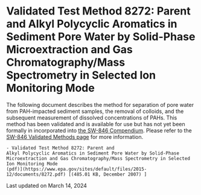 
# Validated Test Method 8272: Parent and Alkyl Polycyclic Aromatics in Sediment Pore Water by Solid-Phase Microextraction and Gas Chromatography/Mass Spectrometry in Selected Ion Monitoring Mode  


The following document describes the method for separation of pore water
from PAH-impacted sediment samples, the removal of colloids, and the
subsequent measurement of dissolved concentrations of PAHs. This method
has been validated and is available for use but has not yet been
formally in incorporated into [the SW-846
Compendium](/hw-sw846/sw-846-compendium). Please refer to the [SW-846
Validated Methods
page](/hw-sw846/validated-test-methods-recommended-waste-testing) for
more information.

    - Validated Test Method 8272: Parent and
    Alkyl Polycyclic Aromatics in Sediment Pore Water by Solid-Phase
    Microextraction and Gas Chromatography/Mass Spectrometry in Selected
    Ion Monitoring Mode
    (pdf)](https://www.epa.gov/sites/default/files/2015-12/documents/8272.pdf) [(485.01 KB, December 2007) ] 

Last updated on March 14, 2024

